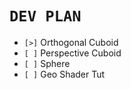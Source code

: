 # `DEV PLAN`
* `[>]` Orthogonal  Cuboid
* `[ ]` Perspective Cuboid
* `[ ]` Sphere
* `[ ]` Geo Shader Tut
